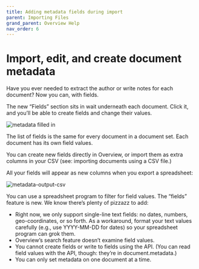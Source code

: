 ```yaml
---
title: Adding metadata fields during import
parent: Importing Files
grand_parent: Overview Help
nav_order: 6
---
```


# Import, edit, and create document metadata

Have you ever needed to extract the author or write notes for each document? Now you can, with fields.

The new “Fields” section sits in wait underneath each document. Click it, and you’ll be able to create fields and change their values.

![metadata filled in](https://blog.overviewdocs.com/wp-content/uploads/2015/07/metadata-filled-in.png)

The list of fields is the same for every document in a document set. Each document has its own field values.

You can create new fields directly in Overview, or import them as extra columns in your CSV (see: importing documents using a CSV file.)

All your fields will appear as new columns when you export a spreadsheet:

![metadata-output-csv](https://blog.overviewdocs.com/wp-content/uploads/2015/07/metadata-output-csv.png)

You can use a spreadsheet program to filter for field values.
The “fields” feature is new. We know there’s plenty of pizzazz to add:

* Right now, we only support single-line text fields: no dates, numbers, geo-coordinates, or so forth. As a workaround, format your text values carefully (e.g., use YYYY-MM-DD for dates) so your spreadsheet program can grok them.
* Overview’s search feature doesn’t examine field values.
* You cannot create fields or write to fields using the API. (You can read field values with the API, though: they’re in document.metadata.)
* You can only set metadata on one document at a time.

